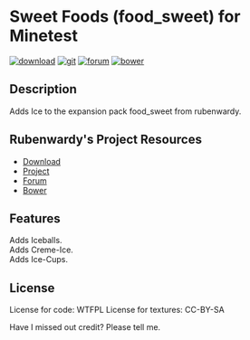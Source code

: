 # Sweet Foods (food_sweet) for Minetest

[![download](https://img.shields.io/github/tag/rubenwardy/food_sweet.svg?style=flat-square&label=release)](https://github.com/rubenwardy/food_sweet/archive/master.zip)
[![git](https://img.shields.io/badge/git-project-green.svg?style=flat-square)](https://github.com/rubenwardy/food_sweet)
[![forum](https://img.shields.io/badge/minetest-mod-green.svg?style=flat-square)](http://forum.minetest.net/viewtopic.php?f=11&t=9039)
[![bower](https://img.shields.io/badge/bower-mod-green.svg?style=flat-square)](https://minetest-bower.herokuapp.com/mods/food_sweet)


## Description

Adds Ice to the expansion pack food_sweet from rubenwardy.

## Rubenwardy's Project Resources

* [Download](https://github.com/rubenwardy/food_sweet/archive/master.zip)
* [Project](https://github.com/rubenwardy/food_sweet)
* [Forum](http://forum.minetest.net/viewtopic.php?f=11&t=9039)
* [Bower](https://minetest-bower.herokuapp.com/mods/food_sweet)


## Features

Adds Iceballs.<br>
Adds Creme-Ice.<br>
Adds Ice-Cups.<br>

## License

License for code: WTFPL
License for textures: CC-BY-SA

Have I missed out credit? Please tell me.
